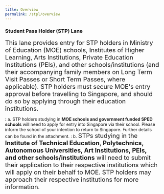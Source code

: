 ```yaml
---
title: Overview
permalink: /stpl/overview
---
```


### **Student Pass Holder (STP) Lane** 

<span style="font-size:20px;">This lane provides entry for STP holders in Ministry of Education (MOE) schools, Institutes of Higher Learning, Arts Institutions, Private Education Institutions (PEIs), and other schools/institutions (and their accompanying family members on Long Term Visit Passes or Short Term Passes, where applicable). STP holders must secure MOE's entry approval before travelling to Singapore, and should do so by applying through their education institutions. </span>

 : a. STP holders studying in **MOE schools and government funded SPED schools** will need to apply for entry into Singapore via their school. Please inform the school of your intention to return to Singapore. Further details can be found in the attachment. 
 : b. <span style="font-size:20px;"> STPs studying in the <b>Institute of Technical Education, Polytechnics, Autonomous Universities, Art Institutions, PEIs, and other schools/institutions</b> will need to submit their application to their respective institutions which will apply on their behalf to MOE. STP holders may approach their respective institutions for more information. </span>
